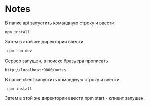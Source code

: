# Notes
В папке api запустить командную строку и ввести
```sh
npm install
```
Затем в этой же директории ввести
```sh
 npm run dev
 ```
Cервер запущен, в поиске бразуера прописать 
```sh
http://localhost:9000/notes
```
В папке client запустить командную строку и ввести
```sh
 npm install
 ```
Затем в этой же директории ввести npm start - клиент запущен.
